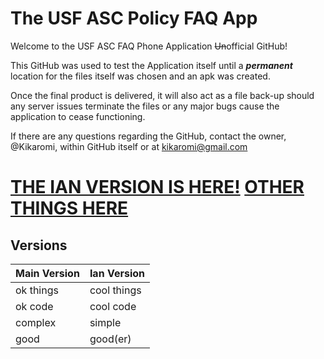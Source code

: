 # The USF ASC Policy FAQ App
Welcome to the USF ASC FAQ Phone Application ~~Un~~official GitHub!

This GitHub was used to test the Application itself until a __*permanent*__ location for the files itself was chosen and an apk was created.

Once the final product is delivered, it will also act as a file back-up should any server issues terminate the files or any major bugs cause the application to cease functioning. 

If there are any questions regarding the GitHub, contact the owner, @Kikaromi, within GitHub itself or at kikaromi@gmail.com 

# [THE IAN VERSION IS HERE!](https://github.com/Kikaromi/USFFAQ/tree/IanVersion)     [OTHER THINGS HERE](http://www.google.com/search?q=HELLO%20WORLD)

## Versions
Main Version | Ian Version
---------|---------
ok things | cool things
ok code | cool code
complex | simple
good | good(er)
